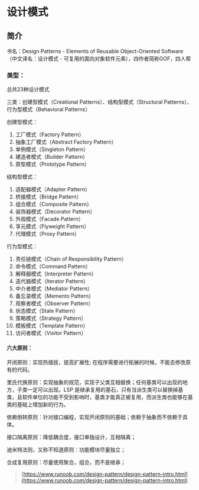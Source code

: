 # 设计模式

## 简介

书名：Design Patterns - Elements of Reusable Object-Oriented Software（中文译名：设计模式 - 可复用的面向对象软件元素），四作者简称GOF，四人帮

### 类型：

总共23种设计模式

三类：创建型模式（Creational Patterns）、结构型模式（Structural Patterns）、行为型模式（Behavioral Patterns）

创建型模式：

1. 工厂模式（Factory Pattern）
2. 抽象工厂模式（Abstract Factory Pattern）
3. 单例模式（Singleton Pattern）
4. 建造者模式（Builder Pattern）
5. 原型模式（Prototype Pattern）

结构型模式：

1. 适配器模式（Adapter Pattern）
2. 桥接模式（Bridge Pattern）
3. 组合模式（Composite Pattern）
4. 装饰器模式（Decorator Pattern）
5. 外观模式（Facade Pattern）
6. 享元模式（Flyweight Pattern）
7. 代理模式（Proxy Pattern）

行为型模式：

1. 责任链模式（Chain of Responsibility Pattern）
2. 命令模式（Command Pattern）
3. 解释器模式（Interpreter Pattern）
4. 迭代器模式（Iterator Pattern）
5. 中介者模式（Mediator Pattern）
6. 备忘录模式（Memento Pattern）
7. 观察者模式（Observer Pattern）
8. 状态模式（State Pattern）
9. 策略模式（Strategy Pattern）
10. 模板模式（Template Pattern）
11. 访问者模式（Visitor Pattern）

#### 六大原则：

开闭原则：实现热插拔，提高扩展性; 在程序需要进行拓展的时候，不能去修改原有的代码。

里氏代换原则：实现抽象的规范，实现子父类互相替换；任何基类可以出现的地方，子类一定可以出现。LSP 是继承复用的基石，只有当派生类可以替换掉基类，且软件单位的功能不受到影响时，基类才能真正被复用，而派生类也能够在基类的基础上增加新的行为。

依赖倒转原则：针对接口编程，实现开闭原则的基础；依赖于抽象而不依赖于具体。

接口隔离原则：降低耦合度，接口单独设计，互相隔离；

迪米特法则，又称不知道原则：功能模块尽量独立；

合成复用原则：尽量使用聚合，组合，而不是继承；

> [https://www.runoob.com/design-pattern/design-pattern-intro.html](https://www.runoob.com/design-pattern/design-pattern-intro.html)

